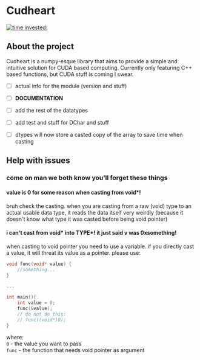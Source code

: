 # Cudheart

[![time invested:](https://wakatime.com/badge/user/8b4f0bdc-5133-4fba-98d4-d75498fa71f2/project/eccaf13a-dd3b-426e-b047-82a0bd7cc1eb.svg)](https://wakatime.com/badge/user/8b4f0bdc-5133-4fba-98d4-d75498fa71f2/project/eccaf13a-dd3b-426e-b047-82a0bd7cc1eb)

## About the project
Cudheart is a numpy-esque library that aims to provide a simple and intuitive solution for CUDA based computing.
Currently only featuring C++ based functions, but CUDA stuff is coming I swear.


- [ ] actual info for the module (version and stuff)
- [ ] **DOCUMENTATION**
- [ ] add the rest of the datatypes
- [ ] add test and stuff for DChar and stuff
- [ ] dtypes will now store a casted copy of the array to save time when casting


## Help with issues
### come on man we both know you'll forget these things

#### value is 0 for some reason when casting from void*!
bruh check the casting. when you are casting from a raw (void) type
to an actual usable data type, it reads the data itself very weirdly 
(because it doesn't know what type it was casted before being void pointer)

#### i can't cast from void* into TYPE*! it just said v was 0xsomething!
when casting to void pointer you need to use a variable. if you directly cast
a value, it will threat its value as a pointer. please use:
```cpp
void func(void* value) {
    //something...
}

...

int main(){
    int value = 0;
    func(&value);
    // do not do this:
    // func((void*)0);
}
```
where: \
```0``` - the value you want to pass \
```func``` - the function that needs void pointer as argument